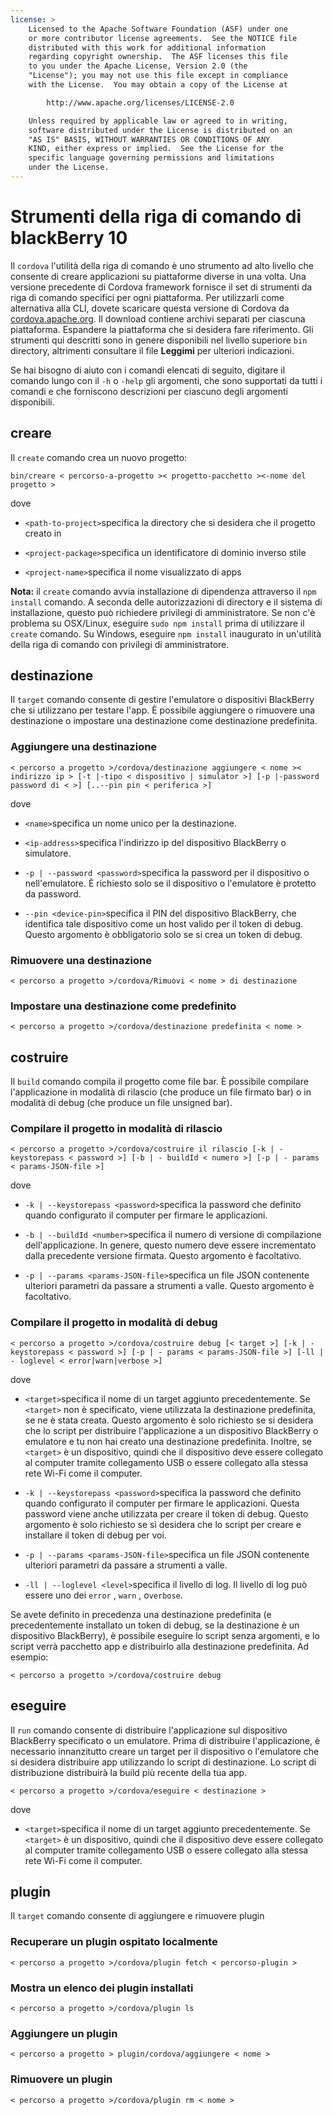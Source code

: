 ```yaml
---
license: >
    Licensed to the Apache Software Foundation (ASF) under one
    or more contributor license agreements.  See the NOTICE file
    distributed with this work for additional information
    regarding copyright ownership.  The ASF licenses this file
    to you under the Apache License, Version 2.0 (the
    "License"); you may not use this file except in compliance
    with the License.  You may obtain a copy of the License at

        http://www.apache.org/licenses/LICENSE-2.0

    Unless required by applicable law or agreed to in writing,
    software distributed under the License is distributed on an
    "AS IS" BASIS, WITHOUT WARRANTIES OR CONDITIONS OF ANY
    KIND, either express or implied.  See the License for the
    specific language governing permissions and limitations
    under the License.
---
```


# Strumenti della riga di comando di blackBerry 10

Il `cordova` l'utilità della riga di comando è uno strumento ad alto livello che consente di creare applicazioni su piattaforme diverse in una volta. Una versione precedente di Cordova framework fornisce il set di strumenti da riga di comando specifici per ogni piattaforma. Per utilizzarli come alternativa alla CLI, dovete scaricare questa versione di Cordova da [cordova.apache.org][1]. Il download contiene archivi separati per ciascuna piattaforma. Espandere la piattaforma che si desidera fare riferimento. Gli strumenti qui descritti sono in genere disponibili nel livello superiore `bin` directory, altrimenti consultare il file **Leggimi** per ulteriori indicazioni.

 [1]: http://cordova.apache.org

Se hai bisogno di aiuto con i comandi elencati di seguito, digitare il comando lungo con il `-h` o `-help` gli argomenti, che sono supportati da tutti i comandi e che forniscono descrizioni per ciascuno degli argomenti disponibili.

## creare

Il `create` comando crea un nuovo progetto:

    bin/creare < percorso-a-progetto >< progetto-pacchetto ><-nome del progetto >
    

dove

*   `<path-to-project>`specifica la directory che si desidera che il progetto creato in

*   `<project-package>`specifica un identificatore di dominio inverso stile

*   `<project-name>`specifica il nome visualizzato di apps

**Nota:** il `create` comando avvia installazione di dipendenza attraverso il `npm install` comando. A seconda delle autorizzazioni di directory e il sistema di installazione, questo può richiedere privilegi di amministratore. Se non c'è problema su OSX/Linux, eseguire `sudo npm install` prima di utilizzare il `create` comando. Su Windows, eseguire `npm install` inaugurato in un'utilità della riga di comando con privilegi di amministratore.

## destinazione

Il `target` comando consente di gestire l'emulatore o dispositivi BlackBerry che si utilizzano per testare l'app. È possibile aggiungere o rimuovere una destinazione o impostare una destinazione come destinazione predefinita.

### Aggiungere una destinazione

    < percorso a progetto >/cordova/destinazione aggiungere < nome >< indirizzo ip > [-t |-tipo < dispositivo | simulator >] [-p |-password password di < >] [..--pin pin < periferica >]
    

dove

*   `<name>`specifica un nome unico per la destinazione.

*   `<ip-address>`specifica l'indirizzo ip del dispositivo BlackBerry o simulatore.

*   `-p | --password <password>`specifica la password per il dispositivo o nell'emulatore. È richiesto solo se il dispositivo o l'emulatore è protetto da password.

*   `--pin <device-pin>`specifica il PIN del dispositivo BlackBerry, che identifica tale dispositivo come un host valido per il token di debug. Questo argomento è obbligatorio solo se si crea un token di debug.

### Rimuovere una destinazione

    < percorso a progetto >/cordova/Rimuovi < nome > di destinazione
    

### Impostare una destinazione come predefinito

    < percorso a progetto >/cordova/destinazione predefinita < nome >
    

## costruire

Il `build` comando compila il progetto come file bar. È possibile compilare l'applicazione in modalità di rilascio (che produce un file firmato bar) o in modalità di debug (che produce un file unsigned bar).

### Compilare il progetto in modalità di rilascio

    < percorso a progetto >/cordova/costruire il rilascio [-k | - keystorepass < password >] [-b | - buildId < numero >] [-p | - params < params-JSON-file >]
    

dove

*   `-k | --keystorepass <password>`specifica la password che definito quando configurato il computer per firmare le applicazioni.

*   `-b | --buildId <number>`specifica il numero di versione di compilazione dell'applicazione. In genere, questo numero deve essere incrementato dalla precedente versione firmata. Questo argomento è facoltativo.

*   `-p | --params <params-JSON-file>`specifica un file JSON contenente ulteriori parametri da passare a strumenti a valle. Questo argomento è facoltativo.

### Compilare il progetto in modalità di debug

    < percorso a progetto >/cordova/costruire debug [< target >] [-k | - keystorepass < password >] [-p | - params < params-JSON-file >] [-ll | - loglevel < error|warn|verbose >]
    

dove

*   `<target>`specifica il nome di un target aggiunto precedentemente. Se `<target>` non è specificato, viene utilizzata la destinazione predefinita, se ne è stata creata. Questo argomento è solo richiesto se si desidera che lo script per distribuire l'applicazione a un dispositivo BlackBerry o emulatore e tu non hai creato una destinazione predefinita. Inoltre, se `<target>` è un dispositivo, quindi che il dispositivo deve essere collegato al computer tramite collegamento USB o essere collegato alla stessa rete Wi-Fi come il computer.

*   `-k | --keystorepass <password>`specifica la password che definito quando configurato il computer per firmare le applicazioni. Questa password viene anche utilizzata per creare il token di debug. Questo argomento è solo richiesto se si desidera che lo script per creare e installare il token di debug per voi.

*   `-p | --params <params-JSON-file>`specifica un file JSON contenente ulteriori parametri da passare a strumenti a valle.

*   `-ll | --loglevel <level>`specifica il livello di log. Il livello di log può essere uno dei `error` , `warn` , o`verbose`.

Se avete definito in precedenza una destinazione predefinita (e precedentemente installato un token di debug, se la destinazione è un dispositivo BlackBerry), è possibile eseguire lo script senza argomenti, e lo script verrà pacchetto app e distribuirlo alla destinazione predefinita. Ad esempio:

    < percorso a progetto >/cordova/costruire debug
    

## eseguire

Il `run` comando consente di distribuire l'applicazione sul dispositivo BlackBerry specificato o un emulatore. Prima di distribuire l'applicazione, è necessario innanzitutto creare un target per il dispositivo o l'emulatore che si desidera distribuire app utilizzando lo script di destinazione. Lo script di distribuzione distribuirà la build più recente della tua app.

    < percorso a progetto >/cordova/eseguire < destinazione >
    

dove

*   `<target>`specifica il nome di un target aggiunto precedentemente. Se `<target>` è un dispositivo, quindi che il dispositivo deve essere collegato al computer tramite collegamento USB o essere collegato alla stessa rete Wi-Fi come il computer.

## plugin

Il `target` comando consente di aggiungere e rimuovere plugin

### Recuperare un plugin ospitato localmente

    < percorso a progetto >/cordova/plugin fetch < percorso-plugin >
    

### Mostra un elenco dei plugin installati

    < percorso a progetto >/cordova/plugin ls
    

### Aggiungere un plugin

    < percorso a progetto > plugin/cordova/aggiungere < nome >
    

### Rimuovere un plugin

    < percorso a progetto >/cordova/plugin rm < nome >